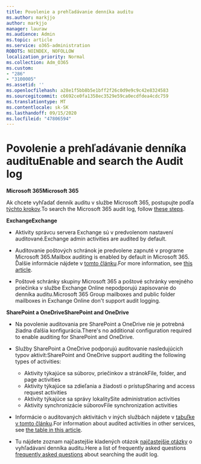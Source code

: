 ```yaml
---
title: Povolenie a prehľadávanie denníka auditu
ms.author: markjjo
author: markjjo
manager: lauraw
ms.audience: Admin
ms.topic: article
ms.service: o365-administration
ROBOTS: NOINDEX, NOFOLLOW
localization_priority: Normal
ms.collection: Adm_O365
ms.custom:
- "286"
- "3100005"
ms.assetid: ''
ms.openlocfilehash: a28e1f5bb8b5e1bff2f26c0d9e9c9c42e8324583
ms.sourcegitcommit: c6692ce0fa1358ec3529e59ca0ecdfdea4cdc759
ms.translationtype: MT
ms.contentlocale: sk-SK
ms.lasthandoff: 09/15/2020
ms.locfileid: "47806594"
---
```

# <a name="enable-and-search-the-audit-log"></a><span data-ttu-id="32371-102">Povolenie a prehľadávanie denníka auditu</span><span class="sxs-lookup"><span data-stu-id="32371-102">Enable and search the Audit log</span></span>

<span data-ttu-id="32371-103">**Microsoft 365**</span><span class="sxs-lookup"><span data-stu-id="32371-103">**Microsoft 365**</span></span>

<span data-ttu-id="32371-104">Ak chcete vyhľadať denník auditu v službe Microsoft 365, postupujte podľa [týchto krokov](https://docs.microsoft.com/microsoft-365/compliance/search-the-audit-log-in-security-and-compliance#search-the-audit-log).</span><span class="sxs-lookup"><span data-stu-id="32371-104">To search the Microsoft 365 audit log, follow [these steps](https://docs.microsoft.com/microsoft-365/compliance/search-the-audit-log-in-security-and-compliance#search-the-audit-log).</span></span>

<span data-ttu-id="32371-105">**Exchange**</span><span class="sxs-lookup"><span data-stu-id="32371-105">**Exchange**</span></span>

- <span data-ttu-id="32371-106">Aktivity správcu servera Exchange sú v predvolenom nastavení auditované.</span><span class="sxs-lookup"><span data-stu-id="32371-106">Exchange admin activities are audited by default.</span></span>

- <span data-ttu-id="32371-107">Auditovanie poštových schránok je predvolene zapnuté v programe Microsoft 365.</span><span class="sxs-lookup"><span data-stu-id="32371-107">Mailbox auditing is enabled by default in Microsoft 365.</span></span> <span data-ttu-id="32371-108">Ďalšie informácie nájdete v  [tomto článku](https://docs.microsoft.com/microsoft-365/compliance/enable-mailbox-auditing).</span><span class="sxs-lookup"><span data-stu-id="32371-108">For more information, see  [this article](https://docs.microsoft.com/microsoft-365/compliance/enable-mailbox-auditing).</span></span>

- <span data-ttu-id="32371-109">Poštové schránky skupiny Microsoft 365 a poštové schránky verejného priečinka v službe Exchange Online nepodporujú zapisovanie do denníka auditu.</span><span class="sxs-lookup"><span data-stu-id="32371-109">Microsoft 365 Group mailboxes and public folder mailboxes in Exchange Online don't support audit logging.</span></span>

<span data-ttu-id="32371-110">**SharePoint a OneDrive**</span><span class="sxs-lookup"><span data-stu-id="32371-110">**SharePoint and OneDrive**</span></span>

- <span data-ttu-id="32371-111">Na povolenie auditovania pre SharePoint a OneDrive nie je potrebná žiadna ďalšia konfigurácia.</span><span class="sxs-lookup"><span data-stu-id="32371-111">There's no additional configuration required to enable auditing for SharePoint and OneDrive.</span></span>

- <span data-ttu-id="32371-112">Služby SharePoint a OneDrive podporujú auditovanie nasledujúcich typov aktivít:</span><span class="sxs-lookup"><span data-stu-id="32371-112">SharePoint and OneDrive support auditing the following types of activities:</span></span>

    - <span data-ttu-id="32371-113">Aktivity týkajúce sa súborov, priečinkov a stránok</span><span class="sxs-lookup"><span data-stu-id="32371-113">File, folder, and page activities</span></span>
    - <span data-ttu-id="32371-114">Aktivity týkajúce sa zdieľania a žiadosti o prístup</span><span class="sxs-lookup"><span data-stu-id="32371-114">Sharing and access request activities</span></span>
    - <span data-ttu-id="32371-115">Aktivity týkajúce sa správy lokality</span><span class="sxs-lookup"><span data-stu-id="32371-115">Site administration activities</span></span>
    - <span data-ttu-id="32371-116">Aktivity synchronizácie súborov</span><span class="sxs-lookup"><span data-stu-id="32371-116">File synchronization activities</span></span>

- <span data-ttu-id="32371-117">Informácie o auditovaných aktivitách v iných službách nájdete v  [tabuľke v tomto článku](https://docs.microsoft.com/microsoft-365/compliance/search-the-audit-log-in-security-and-compliance#audited-activities).</span><span class="sxs-lookup"><span data-stu-id="32371-117">For information about audited activities in other services, see  [the table in this article](https://docs.microsoft.com/microsoft-365/compliance/search-the-audit-log-in-security-and-compliance#audited-activities).</span></span>

- <span data-ttu-id="32371-118">Tu nájdete zoznam najčastejšie kladených otázok [najčastejšie otázky](https://docs.microsoft.com/microsoft-365/compliance/search-the-audit-log-in-security-and-compliance#frequently-asked-questions) o vyhľadávaní denníka auditu.</span><span class="sxs-lookup"><span data-stu-id="32371-118">Here a list of frequently asked questions [frequently asked questions](https://docs.microsoft.com/microsoft-365/compliance/search-the-audit-log-in-security-and-compliance#frequently-asked-questions) about searching the audit log.</span></span>